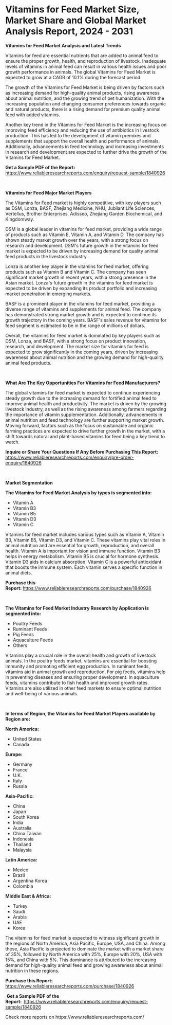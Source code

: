 <p><h1>Vitamins for Feed Market Size, Market Share and Global Market Analysis Report, 2024 - 2031</h1></p><p><strong>Vitamins for Feed Market Analysis and Latest Trends</strong></p>
<p><p>Vitamins for feed are essential nutrients that are added to animal feed to ensure the proper growth, health, and reproduction of livestock. Inadequate levels of vitamins in animal feed can result in various health issues and poor growth performance in animals. The global Vitamins for Feed Market is expected to grow at a CAGR of 10.1% during the forecast period.</p><p>The growth of the Vitamins for Feed Market is being driven by factors such as increasing demand for high-quality animal products, rising awareness about animal nutrition, and the growing trend of pet humanization. With the increasing population and changing consumer preferences towards organic and natural products, there is a rising demand for premium quality animal feed with added vitamins.</p><p>Another key trend in the Vitamins for Feed Market is the increasing focus on improving feed efficiency and reducing the use of antibiotics in livestock production. This has led to the development of vitamin premixes and supplements that support the overall health and performance of animals. Additionally, advancements in feed technology and increasing investments in research and development are expected to further drive the growth of the Vitamins for Feed Market.</p></p>
<p><strong>Get a Sample PDF of the Report:&nbsp;</strong> <a href="https://www.reliableresearchreports.com/enquiry/request-sample/1840926">https://www.reliableresearchreports.com/enquiry/request-sample/1840926</a></p>
<p>&nbsp;</p>
<p><strong>Vitamins for Feed Major Market Players</strong></p>
<p><p>The Vitamins for Feed market is highly competitive, with key players such as DSM, Lonza, BASF, Zhejiang Medicine, NHU, Jubilant Life Sciences, Vertellus, Brother Enterprises, Adisseo, Zhejiang Garden Biochemical, and Kingdomway. </p><p>DSM is a global leader in vitamins for feed market, providing a wide range of products such as Vitamin E, Vitamin A, and Vitamin D. The company has shown steady market growth over the years, with a strong focus on research and development. DSM's future growth in the vitamins for feed market is expected to be driven by increasing demand for quality animal feed products in the livestock industry.</p><p>Lonza is another key player in the vitamins for feed market, offering products such as Vitamin B and Vitamin C. The company has seen significant market growth in recent years, with a strong presence in the Asian market. Lonza's future growth in the vitamins for feed market is expected to be driven by expanding its product portfolio and increasing market penetration in emerging markets.</p><p>BASF is a prominent player in the vitamins for feed market, providing a diverse range of vitamins and supplements for animal feed. The company has demonstrated strong market growth and is expected to continue its growth trajectory in the coming years. BASF's sales revenue for vitamins for feed segment is estimated to be in the range of millions of dollars.</p><p>Overall, the vitamins for feed market is dominated by key players such as DSM, Lonza, and BASF, with a strong focus on product innovation, research, and development. The market size for vitamins for feed is expected to grow significantly in the coming years, driven by increasing awareness about animal nutrition and the growing demand for high-quality animal feed products.</p></p>
<p>&nbsp;</p>
<p><strong>What Are The Key Opportunities For Vitamins for Feed Manufacturers?</strong></p>
<p><p>The global vitamins for feed market is expected to continue experiencing steady growth due to the increasing demand for fortified animal feed to improve animal health and productivity. The market is driven by the growing livestock industry, as well as the rising awareness among farmers regarding the importance of vitamin supplementation. Additionally, advancements in animal nutrition and feed technology are further supporting market growth. Moving forward, factors such as the focus on sustainable and organic farming practices are expected to drive further growth in the market, with a shift towards natural and plant-based vitamins for feed being a key trend to watch.</p></p>
<p><strong>Inquire or Share Your Questions If Any Before Purchasing This Report:</strong> <a href="https://www.reliableresearchreports.com/enquiry/pre-order-enquiry/1840926">https://www.reliableresearchreports.com/enquiry/pre-order-enquiry/1840926</a></p>
<p>&nbsp;</p>
<p><strong>Market Segmentation</strong></p>
<p><strong>The Vitamins for Feed Market Analysis by types is segmented into:</strong></p>
<p><ul><li>Vitamin A</li><li>Vitamin B3</li><li>Vitamin B5</li><li>Vitamin D3</li><li>Vitamin C</li></ul></p>
<p><p>Vitamins for feed market includes various types such as Vitamin A, Vitamin B3, Vitamin B5, Vitamin D3, and Vitamin C. These vitamins play vital roles in animal nutrition and are essential for growth, reproduction, and overall health. Vitamin A is important for vision and immune function. Vitamin B3 helps in energy metabolism. Vitamin B5 is crucial for hormone synthesis. Vitamin D3 aids in calcium absorption. Vitamin C is a powerful antioxidant that boosts the immune system. Each vitamin serves a specific function in animal diets.</p></p>
<p><strong>Purchase this Report:&nbsp;</strong><a href="https://www.reliableresearchreports.com/purchase/1840926">https://www.reliableresearchreports.com/purchase/1840926</a></p>
<p>&nbsp;</p>
<p><strong>The Vitamins for Feed Market Industry Research by Application is segmented into:</strong></p>
<p><ul><li>Poultry Feeds</li><li>Ruminant Feeds</li><li>Pig Feeds</li><li>Aquaculture Feeds</li><li>Others</li></ul></p>
<p><p>Vitamins play a crucial role in the overall health and growth of livestock animals. In the poultry feeds market, vitamins are essential for boosting immunity and promoting efficient egg production. In ruminant feeds, vitamins aid in animal growth and reproduction. For pig feeds, vitamins help in preventing diseases and ensuring proper development. In aquaculture feeds, vitamins contribute to fish health and improved growth rates. Vitamins are also utilized in other feed markets to ensure optimal nutrition and well-being of various animals.</p></p>
<p>&nbsp;</p>
<p><strong>In terms of Region, the Vitamins for Feed Market Players available by Region are:</strong></p>
<p>
    <p> <strong> North America: </strong>
        <ul>
            <li>United States</li>
            <li>Canada</li>
        </ul>
        </p> 
    <p> <strong> Europe: </strong>
        <ul>
            <li>Germany</li>
            <li>France</li>
            <li>U.K.</li>
            <li>Italy</li>
            <li>Russia</li>
        </ul>
        </p> 
    <p> <strong> Asia-Pacific: </strong>
        <ul>
            <li>China</li>
            <li>Japan</li>
            <li>South Korea</li>
            <li>India</li>
            <li>Australia</li>
            <li>China Taiwan</li>
            <li>Indonesia</li>
            <li>Thailand</li>
            <li>Malaysia</li>
        </ul>
        </p> 
    <p> <strong> Latin America: </strong>
        <ul>
            <li>Mexico</li>
            <li>Brazil</li>
            <li>Argentina Korea</li>
            <li>Colombia</li>
        </ul>
        </p> 
    <p> <strong> Middle East & Africa: </strong>
        <ul>
            <li>Turkey</li>
            <li>Saudi</li>
            <li>Arabia</li>
            <li>UAE</li>
            <li>Korea</li>
        </ul>
    </p>
    </p>
<p><p>The vitamins for feed market is expected to witness significant growth in the regions of North America, Asia Pacific, Europe, USA, and China. Among these, Asia Pacific is projected to dominate the market with a market share of 35%, followed by North America with 25%, Europe with 20%, USA with 15%, and China with 5%. This dominance is attributed to the increasing demand for high-quality animal feed and growing awareness about animal nutrition in these regions.</p></p>
<p><strong>Purchase this Report: </strong><a href="https://www.reliableresearchreports.com/purchase/1840926">https://www.reliableresearchreports.com/purchase/1840926</a></p>
<p>&nbsp;<strong>Get a Sample PDF of the Report:&nbsp;&nbsp;</strong><a href="https://www.reliableresearchreports.com/enquiry/request-sample/1840926">https://www.reliableresearchreports.com/enquiry/request-sample/1840926</a></p>
<p><strong></strong></p>
<p>Check more reports on https://www.reliableresearchreports.com/</p>